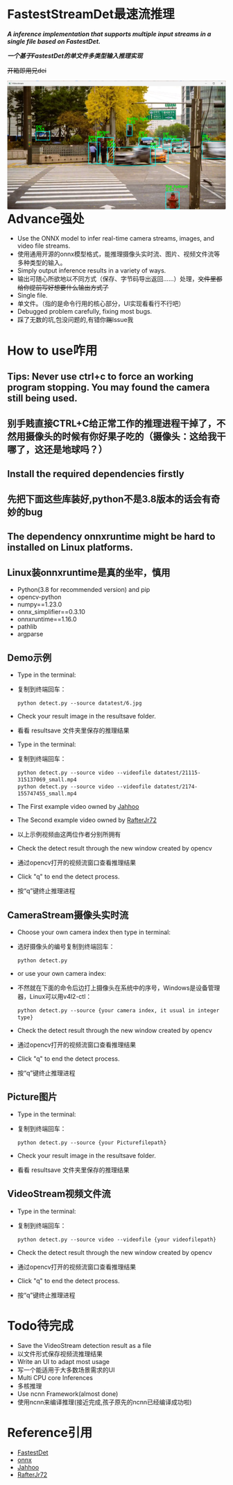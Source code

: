 # FastestStreamDet最速流推理

***A inference implementation that supports multiple input streams in a single file based on FastestDet.***

***一个基于FastestDet的单文件多类型输入推理实现***

~~开箱即用兄dei~~

<img alt="video_demo" src="Streamresult.png" align="right">


# Advance强处

* Use the ONNX model to infer real-time camera streams, images, and video file streams.
* 使用通用开源的onnx模型格式，能推理摄像头实时流、图片、视频文件流等多种类型的输入。
* Simply output inference results in a variety of ways.
* 输出可随心所欲地以不同方式（保存、字节码导出返回……）处理，~~文件里都给你提前写好想要什么输出方式了~~
* Single file.
* 单文件。（指的是命令行用的核心部分，UI实现看看行不行吧）
* Debugged problem carefully, fixing most bugs.
* 踩了无数的坑,包没问题的,有错你~~踹~~Issue我


# How to use咋用
## Tips: Never use ctrl+c to force an working program stopping. You may found the camera still being used.
## 别手贱直接CTRL+C给正常工作的推理进程干掉了，不然用摄像头的时候有你好果子吃的（摄像头：这给我干哪了，这还是地球吗？）

## Install the required dependencies firstly
## 先把下面这些库装好,python不是3.8版本的话会有奇妙的bug
## The dependency onnxruntime might be hard to installed on Linux platforms.
## Linux装onnxruntime是真的坐牢，慎用
* Python(3.8 for recommended version) and pip
* opencv-python
* numpy==1.23.0
* onnx_simplifier==0.3.10
* onnxruntime==1.16.0
* pathlib
* argparse

## Demo示例
* Type in the terminal:
* 复制到终端回车：

  ```
  python detect.py --source datatest/6.jpg
  ```

* Check your result image in the resultsave folder.
* 看看 resultsave 文件夹里保存的推理结果

* Type in the terminal:
* 复制到终端回车：
  
  ```
  python detect.py --source video --videofile datatest/21115-315137069_small.mp4
  python detect.py --source video --videofile datatest/2174-155747455_small.mp4
  ```

* The First example video owned by [Jahhoo](https://pixabay.com/users/jahhoo-1418773/)
* The Second example video owned by [RafterJr72](https://pixabay.com/users/rafterjr72-11468402/)
* 以上示例视频由这两位作者分别所拥有

* Check the detect result through the new window created by opencv
* 通过opencv打开的视频流窗口查看推理结果

* Click "q" to end the detect process.
* 按“q”键终止推理进程
  

## CameraStream摄像头实时流
* Choose your own camera index then type in terminal:
* 选好摄像头的编号复制到终端回车：
  
  ```
  python detect.py
  ```
* or use your own camera index:
* 不然就在下面的命令后边打上摄像头在系统中的序号，Windows是设备管理器，Linux可以用v4l2-ctl：
  
  ```
  python detect.py --source {your camera index, it usual in integer type}
  ```

* Check the detect result through the new window created by opencv
* 通过opencv打开的视频流窗口查看推理结果

* Click "q" to end the detect process.
* 按“q”键终止推理进程


## Picture图片
* Type in the terminal:
* 复制到终端回车：
  
  ```
  python detect.py --source {your Picturefilepath}
  ```

* Check your result image in the resultsave folder.
* 看看 resultsave 文件夹里保存的推理结果


## VideoStream视频文件流
* Type in the terminal:
* 复制到终端回车：
  
  ```
  python detect.py --source video --videofile {your videofilepath}
  ```

* Check the detect result through the new window created by opencv
* 通过opencv打开的视频流窗口查看推理结果

* Click "q" to end the detect process.
* 按“q”键终止推理进程

# Todo待完成

* Save the VideoStream detection result as a file
* 以文件形式保存视频流推理结果
* Write an UI to adapt most usage
* 写一个能适用于大多数场景需求的UI
* Multi CPU core Inferences
* 多核推理
* Use ncnn Framework(almost done)
* 使用ncnn来编译推理(接近完成,孩子原先的ncnn已经编译成功啦)

# Reference引用

* [FastestDet](https://github.com/dog-qiuqiu/FastestDet)
* [onnx](https://github.com/onnx/onnx)
* [Jahhoo](https://pixabay.com/users/jahhoo-1418773/)
* [RafterJr72](https://pixabay.com/users/rafterjr72-11468402/)
